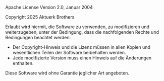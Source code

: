Apache License
Version 2.0, Januar 2004

Copyright 2025 Aktuerk Brothers

Erlaubt wird hiermit, die Software zu verwenden, zu modifizieren und weiterzugeben, unter der Bedingung, dass die nachfolgenden Rechte und Bedingungen beachtet werden:

- Der Copyright-Hinweis und die Lizenz müssen in allen Kopien und wesentlichen Teilen der Software beibehalten werden.
- Jede modifizierte Version muss einen Hinweis auf die Änderungen enthalten.

Diese Software wird ohne Garantie jeglicher Art angeboten.